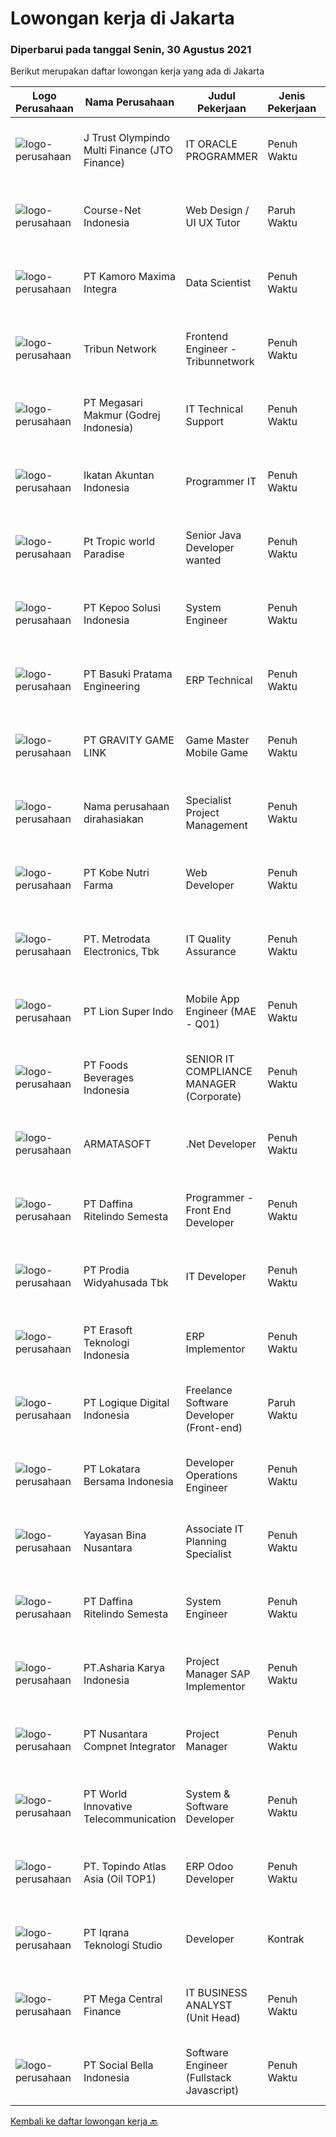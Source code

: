 
  # Lowongan kerja di Jakarta

  ### Diperbarui pada tanggal Senin, 30 Agustus 2021

  Berikut merupakan daftar lowongan kerja yang ada di Jakarta

  |Logo Perusahaan | Nama Perusahaan | Judul Pekerjaan | Jenis Pekerjaan | Gaji Pekerjaan | Lokasi | Deskripsi | Tanggal diunggah | Pranala |
  | -------------- | --------------- | --------------- | --------- | --------- | -------------- | ------- | ----------- | ----------- |
  |![logo-perusahaan](https://image-service-cdn.seek.com.au/5d1e6a7f8d957ce869f5707e3a6fe586dbdbead5/ee4dce1061f3f616224767ad58cb2fc751b8d2dc)|J Trust Olympindo Multi Finance (JTO Finance)|IT ORACLE PROGRAMMER|Penuh Waktu|Rp. 4.500.000-Rp. 6.500.000|Jakarta Pusat|Job Description: Develop applications (Form, Reporting, OAF and Integration) Creation of SQL Packages, functional and procedure Creation PHP (CI...|Minggu, 29 Agustus 2021|https://www.jobstreet.co.id/id/job/it-oracle-programmer-3604866?token=0~ce773b78-8b12-4fb7-b6d3-7cf2c1c9a2ae&sectionRank=1&jobId=jobstreet-id-job-3604866|
|![logo-perusahaan](https://image-service-cdn.seek.com.au/38958c8a626230eb27553fe38ab5d8a8b5f66466/ee4dce1061f3f616224767ad58cb2fc751b8d2dc)|Course-Net Indonesia|Web Design / UI UX Tutor|Paruh Waktu|Rp. 3.000.000-Rp. 6.000.000|Jakarta Raya|WE ARE LOOKING FOR CANDIDATE AS COACH FOR Web Design or UI UX. TEACHING TIME IS ONLY ON SATURDAY AND SUNDAY, OR WEEKDAYS NIGHT Job Description : ...|Minggu, 29 Agustus 2021|https://www.jobstreet.co.id/id/job/web-design-ui-ux-tutor-3604707?token=0~ce773b78-8b12-4fb7-b6d3-7cf2c1c9a2ae&sectionRank=2&jobId=jobstreet-id-job-3604707|
|![logo-perusahaan](https://image-service-cdn.seek.com.au/702e1c2a34ab2cca83a54c699be4dc03f10f4020/ee4dce1061f3f616224767ad58cb2fc751b8d2dc)|PT Kamoro Maxima Integra|Data Scientist|Penuh Waktu|---|Jakarta Raya|We are looking for a Data Scientist to analyze large amounts of raw information to find patterns that will help improve our company. We will...|Minggu, 29 Agustus 2021|https://www.jobstreet.co.id/id/job/data-scientist-3604705?token=0~ce773b78-8b12-4fb7-b6d3-7cf2c1c9a2ae&sectionRank=3&jobId=jobstreet-id-job-3604705|
|![logo-perusahaan](https://image-service-cdn.seek.com.au/e56068b06e1a050563878a6285390deae09dddd7/ee4dce1061f3f616224767ad58cb2fc751b8d2dc)|Tribun Network|Frontend Engineer - Tribunnetwork|Penuh Waktu|---|Jakarta Raya|The Responsibilities are: Responsible for the full life-cycle of assigned product technical domain, functionality, or business initiative, includes...|Minggu, 29 Agustus 2021|https://www.jobstreet.co.id/id/job/frontend-engineer-tribunnetwork-3604958?token=0~ce773b78-8b12-4fb7-b6d3-7cf2c1c9a2ae&sectionRank=4&jobId=jobstreet-id-job-3604958|
|![logo-perusahaan](https://image-service-cdn.seek.com.au/4b681aa115e1b7ce709ac9e70060566597f8401e/ee4dce1061f3f616224767ad58cb2fc751b8d2dc)|PT Megasari Makmur (Godrej Indonesia)|IT Technical Support|Penuh Waktu|---|Jakarta Timur|Job Description : Memberikan pelayanan teknis dalam hal troubleshoot software dan hardware Melakukan instalasi, maintenance dan evaluasi IT network...|Senin, 30 Agustus 2021|https://www.jobstreet.co.id/id/job/it-technical-support-3613100?token=0~ce773b78-8b12-4fb7-b6d3-7cf2c1c9a2ae&sectionRank=5&jobId=jobstreet-id-job-3613100|
|![logo-perusahaan](https://image-service-cdn.seek.com.au/293abf30a1201e7abb321a1e939fdf4aea20ba30/ee4dce1061f3f616224767ad58cb2fc751b8d2dc)|Ikatan Akuntan Indonesia|Programmer IT|Penuh Waktu|---|Jakarta Raya|Deskripsi Pekerjaan Membuat responsive Web Layout Melakukan deployment system Android dan IOS. Melakukan Pemrograman Berorientasi Objek (OOP) Frontend...|Minggu, 29 Agustus 2021|https://www.jobstreet.co.id/id/job/programmer-it-3605084?token=0~ce773b78-8b12-4fb7-b6d3-7cf2c1c9a2ae&sectionRank=6&jobId=jobstreet-id-job-3605084|
|![logo-perusahaan](https://image-service-cdn.seek.com.au/7fd75db4d5b2ead68681710cab602addb45ee675/ee4dce1061f3f616224767ad58cb2fc751b8d2dc)|Pt Tropic world Paradise|Senior Java Developer wanted|Penuh Waktu|Rp. 10.000.000-Rp. 14.000.000|Jakarta Raya|STONE AGE TECHWe looking enthusiastic self-disciplined and well organizers coders to work with our dynamic teams globally. Full time positions...|Minggu, 29 Agustus 2021|https://www.jobstreet.co.id/id/job/senior-java-developer-wanted-3604986?token=0~ce773b78-8b12-4fb7-b6d3-7cf2c1c9a2ae&sectionRank=7&jobId=jobstreet-id-job-3604986|
|![logo-perusahaan](https://image-service-cdn.seek.com.au/5dd008969b5a86885487bddbf1979744fe7d5925/ee4dce1061f3f616224767ad58cb2fc751b8d2dc)|PT Kepoo Solusi Indonesia|System Engineer|Penuh Waktu|---|Jakarta Selatan|Requirement :  Bachelor's degree in Computer Science, Management Information Systems, or closely related field 3 years of Information Technology...|Senin, 30 Agustus 2021|https://www.jobstreet.co.id/id/job/system-engineer-3613105?token=0~ce773b78-8b12-4fb7-b6d3-7cf2c1c9a2ae&sectionRank=8&jobId=jobstreet-id-job-3613105|
|![logo-perusahaan](https://us.123rf.com/450wm/pavelstasevich/pavelstasevich1811/pavelstasevich181101027/112815900-stock-vector-no-image-available-icon-flat-vector.jpg?ver=6)|PT Basuki Pratama Engineering|ERP Technical|Penuh Waktu|---|Jakarta Timur|Tugas dan Tanggung jawab:  Troubleshooting penggunaan aplikasi ERP Merangkum dan melaporkan permasalahan dan solusinya Kastemisasi report dan form...|Minggu, 29 Agustus 2021|https://www.jobstreet.co.id/id/job/erp-technical-3604653?token=0~ce773b78-8b12-4fb7-b6d3-7cf2c1c9a2ae&sectionRank=9&jobId=jobstreet-id-job-3604653|
|![logo-perusahaan](https://image-service-cdn.seek.com.au/7c9bc3b1a0db244b4db56f1cf21be4ee54398f95/ee4dce1061f3f616224767ad58cb2fc751b8d2dc)|PT GRAVITY GAME LINK|Game Master Mobile Game|Penuh Waktu|Rp. 6.500.000-Rp. 7.000.000|Jakarta Barat|Requirements &amp; Qualifications : Candidate ust possess at least Bachelor's Degree in any field Experienced how to launch a Mobile Game in market...|Minggu, 29 Agustus 2021|https://www.jobstreet.co.id/id/job/game-master-mobile-game-3604503?token=0~ce773b78-8b12-4fb7-b6d3-7cf2c1c9a2ae&sectionRank=10&jobId=jobstreet-id-job-3604503|
|![logo-perusahaan](https://us.123rf.com/450wm/pavelstasevich/pavelstasevich1811/pavelstasevich181101027/112815900-stock-vector-no-image-available-icon-flat-vector.jpg?ver=6)|Nama perusahaan dirahasiakan|Specialist Project Management|Penuh Waktu|---|Jakarta Raya|Responsibilities: JOB REQUIREMENTS : • Bachelor Degree or Master Degree from  Engineering (Industrial), Business Studies/Administration/Management,...|Minggu, 29 Agustus 2021|https://www.jobstreet.co.id/id/job/specialist-project-management-3604720?token=0~ce773b78-8b12-4fb7-b6d3-7cf2c1c9a2ae&sectionRank=11&jobId=jobstreet-id-job-3604720|
|![logo-perusahaan](https://image-service-cdn.seek.com.au/ee2fa0b1e45c8ca063a1eab3df40e7fec543c4e8/ee4dce1061f3f616224767ad58cb2fc751b8d2dc)|PT Kobe Nutri Farma|Web Developer|Penuh Waktu|---|Jakarta Selatan|Deskripsi Pekerjaan:  Mengatur dan mengembangkan brand website &amp; beberapa microsite yang dimiliki oleh perusahaan Menjalankan iklan digital di...|Minggu, 29 Agustus 2021|https://www.jobstreet.co.id/id/job/web-developer-3605297?token=0~ce773b78-8b12-4fb7-b6d3-7cf2c1c9a2ae&sectionRank=12&jobId=jobstreet-id-job-3605297|
|![logo-perusahaan](https://image-service-cdn.seek.com.au/0d75518309b56a3cff39daa569b0ba02cc7a22f2/ee4dce1061f3f616224767ad58cb2fc751b8d2dc)|PT. Metrodata Electronics, Tbk|IT Quality Assurance|Penuh Waktu|---|Jakarta Barat|Job Desc: Testing mobile banking, payment switching, pinjaman online Application testing core banking, contact center, negative list screening,...|Minggu, 29 Agustus 2021|https://www.jobstreet.co.id/id/job/it-quality-assurance-3604791?token=0~ce773b78-8b12-4fb7-b6d3-7cf2c1c9a2ae&sectionRank=13&jobId=jobstreet-id-job-3604791|
|![logo-perusahaan](https://image-service-cdn.seek.com.au/3b61e72809e71ee9c208169dc285db1252456622/ee4dce1061f3f616224767ad58cb2fc751b8d2dc)|PT Lion Super Indo|Mobile App Engineer (MAE - Q01)|Penuh Waktu|Rp. 10.000.000-Rp. 14.000.000|Jakarta Selatan|JOB SUMMARYMobile Application Developer is responsible to develop and maintain Super Indo application, also analyze and add exciting features for the...|Minggu, 29 Agustus 2021|https://www.jobstreet.co.id/id/job/mobile-app-engineer-mae-q01-3605030?token=0~ce773b78-8b12-4fb7-b6d3-7cf2c1c9a2ae&sectionRank=14&jobId=jobstreet-id-job-3605030|
|![logo-perusahaan](https://image-service-cdn.seek.com.au/2ebaf264a0ec922c5404d474e421dd9673a48194/ee4dce1061f3f616224767ad58cb2fc751b8d2dc)|PT Foods Beverages Indonesia|SENIOR IT COMPLIANCE MANAGER (Corporate)|Penuh Waktu|---|Jakarta Barat|Responsibilities: Be the main point of contact for IT and assist on all internal and external audit teams where IT inquiry is required Monitor...|Minggu, 29 Agustus 2021|https://www.jobstreet.co.id/id/job/senior-it-compliance-manager-corporate-3612934?token=0~ce773b78-8b12-4fb7-b6d3-7cf2c1c9a2ae&sectionRank=15&jobId=jobstreet-id-job-3612934|
|![logo-perusahaan](https://image-service-cdn.seek.com.au/5d35e8e13bd739e4c8e7b5abf7119bc1a94f6d4b/ee4dce1061f3f616224767ad58cb2fc751b8d2dc)|ARMATASOFT|.Net Developer|Penuh Waktu|Rp. 9.000.000-Rp. 16.000.000|Jakarta Selatan|We are looking for a skilled .Net Developer to join our Developer Team.Your Responsible: To develop web based application using the latest .Net...|Minggu, 29 Agustus 2021|https://www.jobstreet.co.id/id/job/net-developer-3600882?token=0~ce773b78-8b12-4fb7-b6d3-7cf2c1c9a2ae&sectionRank=16&jobId=jobstreet-id-job-3600882|
|![logo-perusahaan](https://image-service-cdn.seek.com.au/441fb1f56e07ee5ebb7974144af1fb5e2b79826c/ee4dce1061f3f616224767ad58cb2fc751b8d2dc)|PT Daffina Ritelindo Semesta|Programmer - Front End Developer|Penuh Waktu|---|Jakarta Selatan|► Requirement :   Experience as a Frontend Developer at least 4 years Language : Javascript, HTML, CSS Experience with responsive and adaptive design....|Senin, 30 Agustus 2021|https://www.jobstreet.co.id/id/job/programmer-front-end-developer-3613102?token=0~ce773b78-8b12-4fb7-b6d3-7cf2c1c9a2ae&sectionRank=17&jobId=jobstreet-id-job-3613102|
|![logo-perusahaan](https://image-service-cdn.seek.com.au/d781392da2161c3ceb160edcb7fc0ccb5e547a1e/ee4dce1061f3f616224767ad58cb2fc751b8d2dc)|PT Prodia Widyahusada Tbk|IT Developer|Penuh Waktu|---|Jakarta Pusat|Candidate must possess at least Bachelor's Degree in Engineering (Computer/Telecommunication) or equivalent. At least 1 Year(s) of working experience...|Minggu, 29 Agustus 2021|https://www.jobstreet.co.id/id/job/it-developer-3604828?token=0~ce773b78-8b12-4fb7-b6d3-7cf2c1c9a2ae&sectionRank=18&jobId=jobstreet-id-job-3604828|
|![logo-perusahaan](https://image-service-cdn.seek.com.au/6b7d414aebf9f2ad4f098c2c7509bacf227cbf07/ee4dce1061f3f616224767ad58cb2fc751b8d2dc)|PT Erasoft Teknologi  Indonesia|ERP Implementor|Penuh Waktu|---|Jakarta Pusat|Traning to provide user Understand in accounting Provide the latest application information Requirements : Candidate must possess at least a...|Senin, 30 Agustus 2021|https://www.jobstreet.co.id/id/job/erp-implementor-3613133?token=0~ce773b78-8b12-4fb7-b6d3-7cf2c1c9a2ae&sectionRank=19&jobId=jobstreet-id-job-3613133|
|![logo-perusahaan](https://image-service-cdn.seek.com.au/c7afa992dbb3df981b5d1f490d0e6bbed02c8faf/ee4dce1061f3f616224767ad58cb2fc751b8d2dc)|PT Logique Digital Indonesia|Freelance Software Developer (Front-end)|Paruh Waktu|---|Jakarta Raya|PT Logique Digital Indonesia membuka lowongan freelance yang akan bekerja full remote dan berkolaborasi dengan team untuk beberapa projek yang sedang...|Minggu, 29 Agustus 2021|https://www.jobstreet.co.id/id/job/freelance-software-developer-front-end-3604639?token=0~ce773b78-8b12-4fb7-b6d3-7cf2c1c9a2ae&sectionRank=20&jobId=jobstreet-id-job-3604639|
|![logo-perusahaan](https://image-service-cdn.seek.com.au/93d0c47aa85540c5b5108f602ed31bf2f303a7c0/ee4dce1061f3f616224767ad58cb2fc751b8d2dc)|PT Lokatara Bersama Indonesia|Developer Operations Engineer|Penuh Waktu|Rp. 5.000.000-Rp. 8.000.000|Jakarta Pusat|Job Description : Design, develop, testing and evaluate server software application Coordinate with the related internal department for aiming good...|Minggu, 29 Agustus 2021|https://www.jobstreet.co.id/id/job/developer-operations-engineer-3604289?token=0~ce773b78-8b12-4fb7-b6d3-7cf2c1c9a2ae&sectionRank=21&jobId=jobstreet-id-job-3604289|
|![logo-perusahaan](https://image-service-cdn.seek.com.au/299dad8efc22bd883e751be779b1e6f409671577/ee4dce1061f3f616224767ad58cb2fc751b8d2dc)|Yayasan Bina Nusantara|Associate IT Planning Specialist|Penuh Waktu|---|Jakarta Barat|Job Descriptions: Communicating with stakeholders, gathering requirements, and making these requirements comprehensible in order to ensure that the...|Minggu, 29 Agustus 2021|https://www.jobstreet.co.id/id/job/associate-it-planning-specialist-3604444?token=0~ce773b78-8b12-4fb7-b6d3-7cf2c1c9a2ae&sectionRank=22&jobId=jobstreet-id-job-3604444|
|![logo-perusahaan](https://image-service-cdn.seek.com.au/441fb1f56e07ee5ebb7974144af1fb5e2b79826c/ee4dce1061f3f616224767ad58cb2fc751b8d2dc)|PT Daffina Ritelindo Semesta|System Engineer|Penuh Waktu|---|Jakarta Selatan|► Requirement :  Bachelor's degree in Computer Science, Management Information Systems, or closely related field 3 years of Information Technology...|Senin, 30 Agustus 2021|https://www.jobstreet.co.id/id/job/system-engineer-3613103?token=0~ce773b78-8b12-4fb7-b6d3-7cf2c1c9a2ae&sectionRank=23&jobId=jobstreet-id-job-3613103|
|![logo-perusahaan](https://image-service-cdn.seek.com.au/f3bb6caaaa6976f2c65af2d47c87a79ed982bacd/ee4dce1061f3f616224767ad58cb2fc751b8d2dc)|PT.Asharia Karya Indonesia|Project Manager SAP Implementor|Penuh Waktu|---|Jakarta Raya|Job description : Coordinate internal resources and third parties / vendors for the flawless execution of project Ensure that all projects are...|Minggu, 29 Agustus 2021|https://www.jobstreet.co.id/id/job/project-manager-sap-implementor-3605255?token=0~ce773b78-8b12-4fb7-b6d3-7cf2c1c9a2ae&sectionRank=24&jobId=jobstreet-id-job-3605255|
|![logo-perusahaan](https://image-service-cdn.seek.com.au/faf1379cb2f8ff5c87162dc20c60c0d2f63dba1c/ee4dce1061f3f616224767ad58cb2fc751b8d2dc)|PT Nusantara Compnet Integrator|Project Manager|Penuh Waktu|---|Jakarta Raya|Responsibilities: Collecting data of Compnet’s obligations toward customer Making sure our readiness to fulfill customers’ need Ensure the realization...|Minggu, 29 Agustus 2021|https://www.jobstreet.co.id/id/job/project-manager-3604637?token=0~ce773b78-8b12-4fb7-b6d3-7cf2c1c9a2ae&sectionRank=25&jobId=jobstreet-id-job-3604637|
|![logo-perusahaan](https://image-service-cdn.seek.com.au/9fc0537c0a3ccb3dd4365b211dde8cde9c77c30e/ee4dce1061f3f616224767ad58cb2fc751b8d2dc)|PT World Innovative Telecommunication|System & Software Developer|Penuh Waktu|---|Jakarta Utara|Requirements: Minimal D3/S1 in Information System or related field. Experience in system and software developer is preferred. Knowledge in server is...|Minggu, 29 Agustus 2021|https://www.jobstreet.co.id/id/job/system-software-developer-3604740?token=0~ce773b78-8b12-4fb7-b6d3-7cf2c1c9a2ae&sectionRank=26&jobId=jobstreet-id-job-3604740|
|![logo-perusahaan](https://image-service-cdn.seek.com.au/9f173e325120075cf96ea13b8697bbe985bb25aa/ee4dce1061f3f616224767ad58cb2fc751b8d2dc)|PT. Topindo Atlas Asia (Oil TOP1)|ERP Odoo Developer|Penuh Waktu|---|Jakarta Pusat|Deskripsi Pekerjaan: Melakukan analisa teknis dan pengembangan svstem ERP Odoo agar sesuai dengan kebutuhan spesifikasi client/user Melakukan testing...|Minggu, 29 Agustus 2021|https://www.jobstreet.co.id/id/job/erp-odoo-developer-3604386?token=0~ce773b78-8b12-4fb7-b6d3-7cf2c1c9a2ae&sectionRank=27&jobId=jobstreet-id-job-3604386|
|![logo-perusahaan](https://image-service-cdn.seek.com.au/41ffaf9ee68bf41eecfe235e02d25f1a3366e1cd/ee4dce1061f3f616224767ad58cb2fc751b8d2dc)|PT Iqrana Teknologi Studio|Developer|Kontrak|Rp. 4.400.000-Rp. 8.000.000|Jakarta Pusat|Developing our main system Maintaining our main system Developing some changes based on Client's demand Requirements: Candidate must possess at least...|Senin, 30 Agustus 2021|https://www.jobstreet.co.id/id/job/developer-3613126?token=0~ce773b78-8b12-4fb7-b6d3-7cf2c1c9a2ae&sectionRank=28&jobId=jobstreet-id-job-3613126|
|![logo-perusahaan](https://image-service-cdn.seek.com.au/5a3af6aef73aefc68566a4c26b6f9b36cb214c9e/ee4dce1061f3f616224767ad58cb2fc751b8d2dc)|PT Mega Central Finance|IT BUSINESS ANALYST (Unit Head)|Penuh Waktu|---|Jakarta Barat|PT. Mega Central Finance is looking for an IT BUSINESS ANALYST with a strong sense of ownership and passion to learn something new Job Description:...|Senin, 30 Agustus 2021|https://www.jobstreet.co.id/id/job/it-business-analyst-unit-head-3613122?token=0~ce773b78-8b12-4fb7-b6d3-7cf2c1c9a2ae&sectionRank=29&jobId=jobstreet-id-job-3613122|
|![logo-perusahaan](https://image-service-cdn.seek.com.au/93a3334665846b32e4134aa9317ef4ce455bef01/ee4dce1061f3f616224767ad58cb2fc751b8d2dc)|PT Social Bella Indonesia|Software Engineer (Fullstack Javascript)|Penuh Waktu|Rp. 15.000.000-Rp. 18.000.000|Jakarta Barat|Requirements: Candidate must possess at least Bachelor's Degree in Engineering (Computer/Telecommunication) or equivalent. 2-5 years of full stack...|Minggu, 29 Agustus 2021|https://www.jobstreet.co.id/id/job/software-engineer-fullstack-javascript-3604557?token=0~ce773b78-8b12-4fb7-b6d3-7cf2c1c9a2ae&sectionRank=30&jobId=jobstreet-id-job-3604557|


  [Kembali ke daftar lowongan kerja 🔙](../README.md#daftar-lowongan-kerja)
  